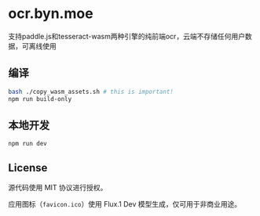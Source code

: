 # ocr.byn.moe

支持paddle.js和tesseract-wasm两种引擎的纯前端ocr，云端不存储任何用户数据，可离线使用

## 编译

```sh
bash ./copy_wasm_assets.sh # this is important!
npm run build-only
```

## 本地开发

```
npm run dev
```

## License

源代码使用 MIT 协议进行授权。

应用图标（`favicon.ico`）使用 Flux.1 Dev 模型生成，仅可用于非商业用途。
